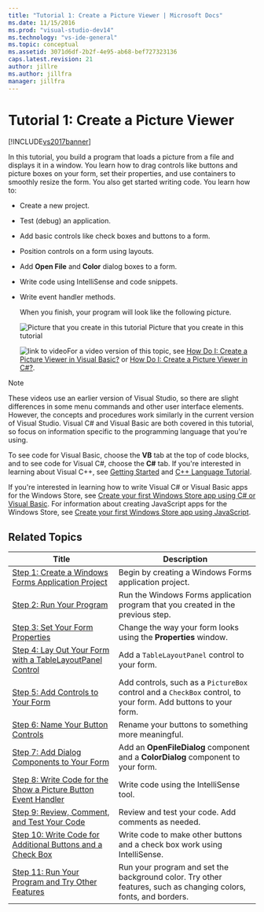 ```yaml
---
title: "Tutorial 1: Create a Picture Viewer | Microsoft Docs"
ms.date: 11/15/2016
ms.prod: "visual-studio-dev14"
ms.technology: "vs-ide-general"
ms.topic: conceptual
ms.assetid: 3071d6df-2b2f-4e95-ab68-bef727323136
caps.latest.revision: 21
author: jillre
ms.author: jillfra
manager: jillfra
---
```

# Tutorial 1: Create a Picture Viewer
[!INCLUDE[vs2017banner](../includes/vs2017banner.md)]

In this tutorial, you build a program that loads a picture from a file and displays it in a window. You learn how to drag controls like buttons and picture boxes on your form, set their properties, and use containers to smoothly resize the form. You also get started writing code. You learn how to:

- Create a new project.

- Test (debug) an application.

- Add basic controls like check boxes and buttons to a form.

- Position controls on a form using layouts.

- Add **Open File** and **Color** dialog boxes to a form.

- Write code using IntelliSense and code snippets.

- Write event handler methods.

  When you finish, your program will look like the following picture.

  ![Picture that you create in this tutorial](../ide/media/express-pictureviewerdone.png "Express_PictureViewerDone")
  Picture that you create in this tutorial

  ![link to video](../data-tools/media/playvideo.gif "PlayVideo")For a video version of this topic, see [How Do I: Create a Picture Viewer in Visual Basic?](https://msdn.microsoft.com/vstudio/gg315352) or [How Do I: Create a Picture Viewer in C#?](https://msdn.microsoft.com/vcsharp/gg278960.aspx).

> [!NOTE]
> These videos use an earlier version of Visual Studio, so there are slight differences in some menu commands and other user interface elements. However, the concepts and procedures work similarly in the current version of Visual Studio. Visual C# and Visual Basic are both covered in this tutorial, so focus on information specific to the programming language that you're using.
>
> To see code for Visual Basic, choose the **VB** tab at the top of code blocks, and to see code for Visual C#, choose the **C#** tab. If you're interested in learning about Visual C++, see [Getting Started](../misc/getting-started-with-visual-cpp-in-visual-studio-2015.md) and [C++ Language Tutorial](http://www.cplusplus.com/doc/tutorial/).
>
> If you're interested in learning how to write Visual C# or Visual Basic apps for the Windows Store, see [Create your first Windows Store app using C# or Visual Basic](https://msdn.microsoft.com/library/windows/apps/hh974581.aspx). For information about creating JavaScript apps for the Windows Store, see [Create your first Windows Store app using JavaScript](https://msdn.microsoft.com/library/windows/apps/br211385.aspx).

## Related Topics

|Title|Description|
|-----------|-----------------|
|[Step 1: Create a Windows Forms Application Project](../ide/step-1-create-a-windows-forms-application-project.md)|Begin by creating a Windows Forms application project.|
|[Step 2: Run Your Program](../ide/step-2-run-your-program.md)|Run the Windows Forms application program that you created in the previous step.|
|[Step 3: Set Your Form Properties](../ide/step-3-set-your-form-properties.md)|Change the way your form looks using the **Properties** window.|
|[Step 4: Lay Out Your Form with a TableLayoutPanel Control](../ide/step-4-lay-out-your-form-with-a-tablelayoutpanel-control.md)|Add a `TableLayoutPanel` control to your form.|
|[Step 5: Add Controls to Your Form](../ide/step-5-add-controls-to-your-form.md)|Add controls, such as a `PictureBox` control and a `CheckBox` control, to your form. Add buttons to your form.|
|[Step 6: Name Your Button Controls](../ide/step-6-name-your-button-controls.md)|Rename your buttons to something more meaningful.|
|[Step 7: Add Dialog Components to Your Form](../ide/step-7-add-dialog-components-to-your-form.md)|Add an **OpenFileDialog** component and a **ColorDialog** component to your form.|
|[Step 8: Write Code for the Show a Picture Button Event Handler](../ide/step-8-write-code-for-the-show-a-picture-button-event-handler.md)|Write code using the IntelliSense tool.|
|[Step 9: Review, Comment, and Test Your Code](../ide/step-9-review-comment-and-test-your-code.md)|Review and test your code. Add comments as needed.|
|[Step 10: Write Code for Additional Buttons and a Check Box](../ide/step-10-write-code-for-additional-buttons-and-a-check-box.md)|Write code to make other buttons and a check box work using IntelliSense.|
|[Step 11: Run Your Program and Try Other Features](../ide/step-11-run-your-program-and-try-other-features.md)|Run your program and set the background color. Try other features, such as changing colors, fonts, and borders.|
